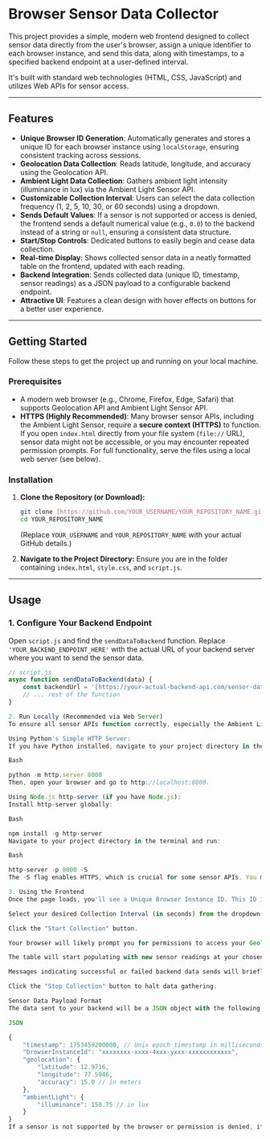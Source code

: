 # Browser Sensor Data Collector

This project provides a simple, modern web frontend designed to collect sensor data directly from the user's browser, assign a unique identifier to each browser instance, and send this data, along with timestamps, to a specified backend endpoint at a user-defined interval.

It's built with standard web technologies (HTML, CSS, JavaScript) and utilizes Web APIs for sensor access.

---

## Features

* **Unique Browser ID Generation**: Automatically generates and stores a unique ID for each browser instance using `localStorage`, ensuring consistent tracking across sessions.
* **Geolocation Data Collection**: Reads latitude, longitude, and accuracy using the Geolocation API.
* **Ambient Light Data Collection**: Gathers ambient light intensity (illuminance in lux) via the Ambient Light Sensor API.
* **Customizable Collection Interval**: Users can select the data collection frequency (1, 2, 5, 10, 30, or 60 seconds) using a dropdown.
* **Sends Default Values**: If a sensor is not supported or access is denied, the frontend sends a default numerical value (e.g., `0.0`) to the backend instead of a string or `null`, ensuring a consistent data structure.
* **Start/Stop Controls**: Dedicated buttons to easily begin and cease data collection.
* **Real-time Display**: Shows collected sensor data in a neatly formatted table on the frontend, updated with each reading.
* **Backend Integration**: Sends collected data (unique ID, timestamp, sensor readings) as a JSON payload to a configurable backend endpoint.
* **Attractive UI**: Features a clean design with hover effects on buttons for a better user experience.

---

## Getting Started

Follow these steps to get the project up and running on your local machine.

### Prerequisites

* A modern web browser (e.g., Chrome, Firefox, Edge, Safari) that supports Geolocation API and Ambient Light Sensor API.
* **HTTPS (Highly Recommended)**: Many browser sensor APIs, including the Ambient Light Sensor, require a **secure context (HTTPS)** to function. If you open `index.html` directly from your file system (`file://` URL), sensor data might not be accessible, or you may encounter repeated permission prompts. For full functionality, serve the files using a local web server (see below).

### Installation

1.  **Clone the Repository (or Download):**

    ```bash
    git clone [https://github.com/YOUR_USERNAME/YOUR_REPOSITORY_NAME.git](https://github.com/YOUR_USERNAME/YOUR_REPOSITORY_NAME.git)
    cd YOUR_REPOSITORY_NAME
    ```
    (Replace `YOUR_USERNAME` and `YOUR_REPOSITORY_NAME` with your actual GitHub details.)

2.  **Navigate to the Project Directory:**
    Ensure you are in the folder containing `index.html`, `style.css`, and `script.js`.

---

## Usage

### 1. Configure Your Backend Endpoint

Open `script.js` and find the `sendDataToBackend` function. Replace `'YOUR_BACKEND_ENDPOINT_HERE'` with the actual URL of your backend server where you want to send the sensor data.

```javascript
// script.js
async function sendDataToBackend(data) {
    const backendUrl = '[https://your-actual-backend-api.com/sensor-data](https://your-actual-backend-api.com/sensor-data)'; // <--- CHANGE THIS
    // ... rest of the function
}

2. Run Locally (Recommended via Web Server)
To ensure all sensor APIs function correctly, especially the Ambient Light Sensor, it's best to serve the files using a simple local HTTP server.

Using Python's Simple HTTP Server:
If you have Python installed, navigate to your project directory in the terminal and run:

Bash

python -m http.server 8000
Then, open your browser and go to http://localhost:8000.

Using Node.js http-server (if you have Node.js):
Install http-server globally:

Bash

npm install -g http-server
Navigate to your project directory in the terminal and run:

Bash

http-server -p 8000 -S
The -S flag enables HTTPS, which is crucial for some sensor APIs. You might get a certificate warning, which you can usually bypass for local development. Then, open your browser and go to https://localhost:8000.

3. Using the Frontend
Once the page loads, you'll see a Unique Browser Instance ID. This ID is unique to your browser and will persist across sessions.

Select your desired Collection Interval (in seconds) from the dropdown.

Click the "Start Collection" button.

Your browser will likely prompt you for permissions to access your Geolocation and potentially the Ambient Light Sensor. Grant these permissions for data collection to proceed.

The table will start populating with new sensor readings at your chosen interval.

Messages indicating successful or failed backend data sends will briefly appear in the table.

Click the "Stop Collection" button to halt data gathering.

Sensor Data Payload Format
The data sent to your backend will be a JSON object with the following structure:

JSON

{
    "timestamp": 1753459200000, // Unix epoch timestamp in milliseconds (UTC)
    "browserInstanceId": "xxxxxxxx-xxxx-4xxx-yxxx-xxxxxxxxxxxx",
    "geolocation": {
        "latitude": 12.9716,
        "longitude": 77.5946,
        "accuracy": 15.0 // in meters
    },
    "ambientLight": {
        "illuminance": 150.75 // in lux
    }
}
If a sensor is not supported by the browser or permission is denied, its corresponding value will be 0.0.